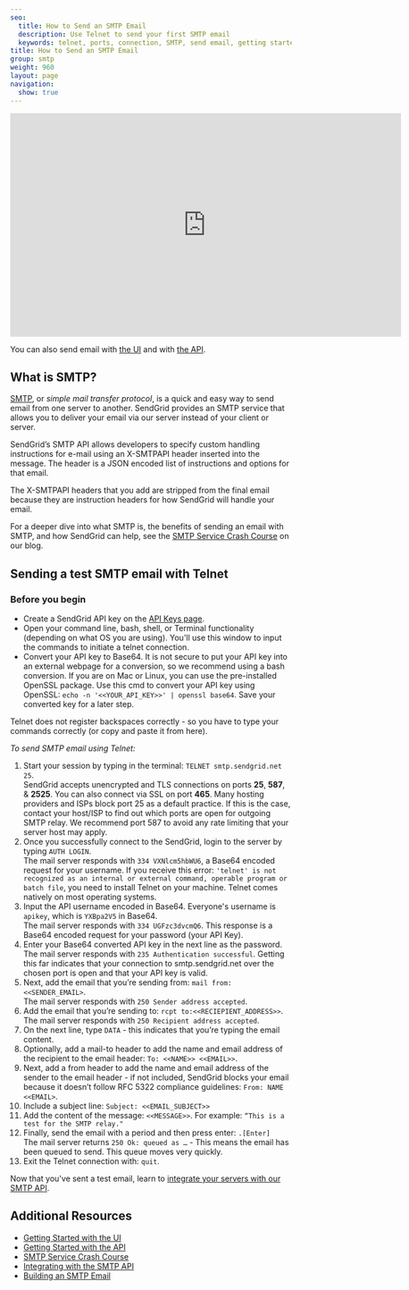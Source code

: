 ```yaml
---
seo:
  title: How to Send an SMTP Email
  description: Use Telnet to send your first SMTP email
  keywords: telnet, ports, connection, SMTP, send email, getting started
title: How to Send an SMTP Email
group: smtp
weight: 960
layout: page
navigation:
  show: true
---
```


<iframe src="https://player.vimeo.com/video/190122014" width="700" height="400" frameborder="0" webkitallowfullscreen mozallowfullscreen allowfullscreen></iframe>

You can also send email with [the UI]({{root_url}}/help-support/sending-email/how-to-send-email/) and with [the API]({{root_url}}/API_Reference/api_v3/).


## What is SMTP?

[SMTP]({{root_url}}/glossary/smtp/), or _simple mail transfer protocol_, is a quick and easy way to send email from one server to another. SendGrid provides an SMTP service that allows you to deliver your email via our server instead of your client or server.

SendGrid’s SMTP API allows developers to specify custom handling instructions for e-mail using an X-SMTPAPI header inserted into the message. The header is a JSON encoded list of instructions and options for that email.

The X-SMTPAPI headers that you add are stripped from the final email because they are instruction headers for how SendGrid will handle your email.

For a deeper dive into what SMTP is, the benefits of sending an email with SMTP, and how SendGrid can help, see the [SMTP Service Crash Course](https://sendgrid.com/blog/smtp-service-crash-course/) on our blog.

## Sending a test SMTP email with Telnet


### Before you begin

- Create a SendGrid API key on the [API Keys page](https://app.sendgrid.com/Account_and_Settings/api_keys).
- Open your command line, bash, shell, or Terminal functionality (depending on what OS you are using). You'll use this window to input the commands to initiate a telnet connection.
- Convert your API key to Base64. It is not secure to put your API key into an external webpage for a conversion, so we recommend using a bash conversion. If you are on Mac or Linux, you can use the pre-installed OpenSSL package. Use this cmd to convert your API key using OpenSSL: `echo -n '<<YOUR_API_KEY>>' | openssl base64`. Save your converted key for a later step.

<call-out type="warning">

Telnet does not register backspaces correctly - so you have to type your commands correctly (or copy and paste it from here).

</call-out>

*To send SMTP email using Telnet:*

1. Start your session by typing in the terminal: `TELNET smtp.sendgrid.net 25`.
    <br>SendGrid accepts unencrypted and TLS connections on ports **25**, **587**, & **2525**. You can also connect via SSL on port **465**. Many hosting providers and ISPs block port 25 as a default practice. If this is the case, contact your host/ISP to find out which ports are open for outgoing SMTP relay. We recommend port 587 to avoid any rate limiting that your server host may apply.
1. Once you successfully connect to the SendGrid, login to the server by typing `AUTH LOGIN`.
    <br>The mail server responds with `334 VXNlcm5hbWU6`, a Base64 encoded request for your username. If you receive this error: `'telnet' is not recognized as an internal or external command, operable program or batch file`, you need to install Telnet on your machine. Telnet comes natively on most operating systems.
1. Input the API username encoded in Base64. Everyone's username is `apikey`, which is `YXBpa2V5` in Base64.
    <br>The mail server responds with `334 UGFzc3dvcmQ6`. This response is a Base64 encoded request for your password (your API Key).
1. Enter your Base64 converted API key in the next line as the password.
    <br>The mail server responds with `235 Authentication successful`. Getting this far indicates that your connection to smtp.sendgrid.net over the chosen port is open and that your API key is valid.
1. Next, add the email that you’re sending from: `mail from:<<SENDER_EMAIL>`.
    <br>The mail server responds with `250 Sender address accepted`.
1. Add the email that you’re sending to: `rcpt to:<<RECIEPIENT_ADDRESS>>`.
    <br>The mail server responds with `250 Recipient address accepted`.
1. On the next line, type `DATA` - this indicates that you’re typing the email content.
1. Optionally, add a mail-to header to add the name and email address of the recipient to the email header: `To: <<NAME>> <<EMAIL>>`.
1. Next, add a from header to add the name and email address of the sender to the email header - if not included, SendGrid blocks your email because it doesn’t follow RFC 5322 compliance guidelines: `From: NAME <<EMAIL>`.
1. Include a subject line: `Subject: <<EMAIL_SUBJECT>>`
1. Add the content of the message: `<<MESSAGE>>`. For example: `“This is a test for the SMTP relay."`
1. Finally, send the email with a period and then press enter: `.[Enter]`
    <br>The mail server returns `250 Ok: queued as …` - This means the email has been queued to send. This queue moves very quickly.
1. Exit the Telnet connection with: `quit`.

Now that you've sent a test email, learn to [integrate your servers with our SMTP API]({{root_url}}/for-developers/sending-email/integrating-with-the-smtp-api/).

## Additional Resources

- [Getting Started with the UI]({{root_url}}/help-support/sending-email/how-to-send-email/)
- [Getting Started with the API]({{root_url}}/API_Reference/api_v3/)
- [SMTP Service Crash Course](https://sendgrid.com/blog/smtp-service-crash-course/)
- [Integrating with the SMTP API]({{root_url}}/for-developers/sending-email/integrating-with-the-smtp-api/)
- [Building an SMTP Email]({{root_url}}/for-developers/sending-email/building-an-smtp-email/)
